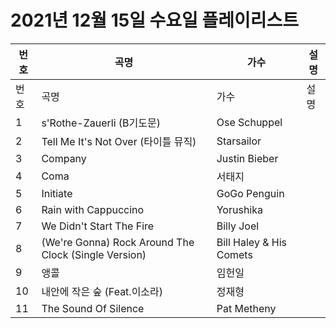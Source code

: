 # 2021년 12월 15일 수요일 플레이리스트

| 번호 | 곡명 | 가수 | 설명 |
|------|------|------|------|
| 번호 | 곡명 | 가수 | 설명 |
| 1 | s'Rothe-Zauerli (B기도문) | Ose Schuppel |  |
| 2 | Tell Me It's Not Over (타이틀 뮤직) | Starsailor |  |
| 3 | Company | Justin Bieber |  |
| 4 | Coma | 서태지 |  |
| 5 | Initiate | GoGo Penguin |  |
| 6 | Rain with Cappuccino | Yorushika |  |
| 7 | We Didn't Start The Fire | Billy Joel |  |
| 8 | (We're Gonna) Rock Around The Clock (Single Version) | Bill Haley & His Comets |  |
| 9 | 앵콜 | 임헌일 |  |
| 10 | 내안에 작은 숲 (Feat.이소라) | 정재형 |  |
| 11 | The Sound Of Silence | Pat Metheny |  |
